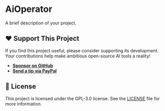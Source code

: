 # AiOperator

A brief description of your project.

## ❤️ Support This Project

If you find this project useful, please consider supporting its development. Your contributions help make ambitious open-source AI tools a reality!

- **[Sponsor on GitHub](https://github.com/sponsors/MadGoatHaz)**
- **[Send a tip via PayPal](https://paypal.me/garretthazlett)**

## 📜 License

This project is licensed under the GPL-3.0 license. See the [LICENSE](LICENSE) file for more information. 
